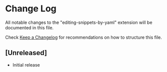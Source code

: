 # Change Log

All notable changes to the "editing-snippets-by-yaml" extension will be documented in this file.

Check [Keep a Changelog](http://keepachangelog.com/) for recommendations on how to structure this file.

## [Unreleased]

- Initial release